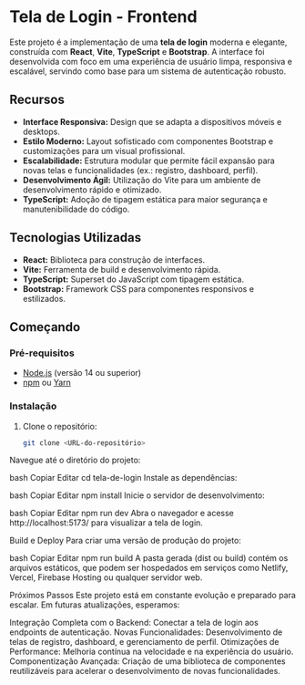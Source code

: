 # Tela de Login - Frontend

Este projeto é a implementação de uma **tela de login** moderna e elegante, construída com **React**, **Vite**, **TypeScript** e **Bootstrap**. A interface foi desenvolvida com foco em uma experiência de usuário limpa, responsiva e escalável, servindo como base para um sistema de autenticação robusto.

## Recursos

- **Interface Responsiva:** Design que se adapta a dispositivos móveis e desktops.
- **Estilo Moderno:** Layout sofisticado com componentes Bootstrap e customizações para um visual profissional.
- **Escalabilidade:** Estrutura modular que permite fácil expansão para novas telas e funcionalidades (ex.: registro, dashboard, perfil).
- **Desenvolvimento Ágil:** Utilização do Vite para um ambiente de desenvolvimento rápido e otimizado.
- **TypeScript:** Adoção de tipagem estática para maior segurança e manutenibilidade do código.

## Tecnologias Utilizadas

- **React:** Biblioteca para construção de interfaces.
- **Vite:** Ferramenta de build e desenvolvimento rápida.
- **TypeScript:** Superset do JavaScript com tipagem estática.
- **Bootstrap:** Framework CSS para componentes responsivos e estilizados.

## Começando

### Pré-requisitos

- [Node.js](https://nodejs.org/en/) (versão 14 ou superior)
- [npm](https://www.npmjs.com/) ou [Yarn](https://yarnpkg.com/)

### Instalação

1. Clone o repositório:

   ```bash
   git clone <URL-do-repositório>
Navegue até o diretório do projeto:

bash
Copiar
Editar
cd tela-de-login
Instale as dependências:

bash
Copiar
Editar
npm install
Inicie o servidor de desenvolvimento:

bash
Copiar
Editar
npm run dev
Abra o navegador e acesse http://localhost:5173/ para visualizar a tela de login.

Build e Deploy
Para criar uma versão de produção do projeto:

bash
Copiar
Editar
npm run build
A pasta gerada (dist ou build) contém os arquivos estáticos, que podem ser hospedados em serviços como Netlify, Vercel, Firebase Hosting ou qualquer servidor web.

Próximos Passos
Este projeto está em constante evolução e preparado para escalar. Em futuras atualizações, esperamos:

Integração Completa com o Backend: Conectar a tela de login aos endpoints de autenticação.
Novas Funcionalidades: Desenvolvimento de telas de registro, dashboard, e gerenciamento de perfil.
Otimizações de Performance: Melhoria contínua na velocidade e na experiência do usuário.
Componentização Avançada: Criação de uma biblioteca de componentes reutilizáveis para acelerar o desenvolvimento de novas funcionalidades.
